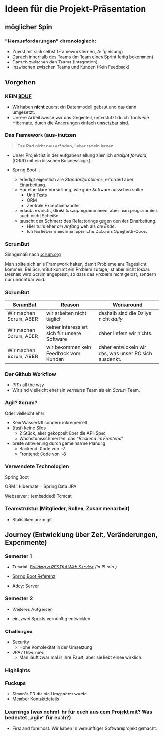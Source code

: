 # Ideen für die Projekt-Präsentation

## möglicher Spin

### "Herausforderungen" chronologisch:

- Zuerst mit sich selbst (Framework lernen, Aufgleisung)
- Danach innerhalb des Teams (Im Team einen Sprint fertig bekommen)
- Danach zwischen den Teams (Integration)
- Inzwischen zwischen Teams und Kunden (Kein Feedback)

## Vorgehen

### KEIN [BDUF](https://en.wikipedia.org/wiki/BDUF)

- Wir haben **nicht** zuerst ein Datenmodell gebaut und das dann umgesetzt.
- Unsere Arbeitsweise war das Gegenteil, unterstützt durch Tools wie Hibernate,
  durch die Änderungen einfach umsetzbar sind.

### Das Framework (aus-)nutzen

> Das Rad nicht neu erfinden, lieber radeln lernen.

- Unser Projekt ist in der Aufgabenstellung ziemlich _straight forward_;
  (CRUD mit ein bisschen Businesslogik).

- Spring Boot...
    - erledigt eigentlich alle _Standardprobleme_, erfordert aber Einarbeitung.
    - Hat eine klare Vorstellung, wie gute Software aussehen sollte
        - Unit Tests
        - ORM
        - Zentrale Exceptionhandler
    - erlaubt es nicht, direkt loszuprogrammieren, aber man programmiert
      auch nicht Scheiße.
    - tauscht den Schmerz des Refactorings gegen den der Einarbeitung.
        - Hier tut's eher _am Anfang_ weh als _am Ende_.
        - Ich les lieber manchmal spärliche Doku als Spaghetti-Code.

### ScrumBut

Sinngemäß nach [scrum.org](https://www.scrum.org/resources/what-scrumbut):

Man sollte sich an's Framework halten, damit Probleme ans Tageslicht kommen.
Bei ScrumBut kommt ein Problem zutage, ist aber nicht lösbar. Deshalb wird
Scrum angepasst, so dass das Problem nicht gelöst, sondern nur unsichtbar wird.

### ScrumBut

| ScrumBut | Reason | Workaround |
| -------- | ------ | ---------- |
| Wir machen Scrum, ABER | wir arbeiten nicht täglich | deshalb sind die Dailys nicht _daily_. | 
| Wir machen Scrum, ABER | keiner Interessiert sich für unsere Software | daher liefern wir nichts. |
| Wir machen Scrum, ABER |  wir bekommen kein Feedback vom Kunden | daher entwickeln wir das, was unser PO sich ausdenkt. |

### Der Github Workflow

- PR's all the way
- Wir sind vielleicht eher ein _verteiltes_ Team als ein _Scrum_-Team.

### Agil? Scrum?

Oder vielleicht eher:

- Kein Wasserfall sondern inkrementell
- (fast) keine Silos
    - 2 Stück, aber gekoppelt über die API-Spec
    - Wachstumsschmerzen: das _"Backend im Frontend"_
- breite Aktivierung durch gemeinsame Planung
    - Backend: Code von ~7
    - Frontend: Code von ~8

### Verwendete Technologien 

Spring Boot

ORM
:   Hibernate + Spring Data JPA

Webserver
:   (embedded) Tomcat

### Teamstruktur (Mitglieder, Rollen, Zusammenarbeit) 

- Statistiken ausm git

## Journey (Entwicklung über Zeit, Veränderungen, Experimente) 

### Semester 1

- Tutorial: _[Building a RESTful Web Service](https://spring.io/guides/gs/rest-service/) (in 15 min.)_
- [Spring Boot Referenz](https://docs.spring.io/spring-boot/docs/current/reference/htmlsingle/)

- Addy: Server

### Semester 2

- Weiteres Aufgleisen

- ein, zwei Sprints vernünftig entwicklen

### Challenges 

- Security
    - Hohe Komplexität in der Umsetzung
- JPA / Hibernate
    - Man läuft zwar mal in ihre Faust, aber sie liebt einen wirklich.

### Highlights 

### Fuckups 

- Simon's PR die nie Umgesetzt wurde
- Member Kontaktdetails

### Learnings (was nehmt Ihr für euch aus dem Projekt mit? Was bedeutet „agile“ für euch?)

- First and foremost: Wir haben 'n vernünftiges Softwareprojekt gemacht.
